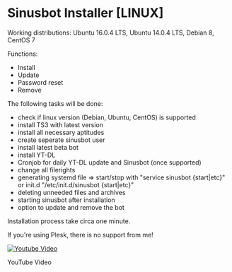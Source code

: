 # Sinusbot Installer [LINUX]

Working distributions: Ubuntu 16.0.4 LTS, Ubuntu 14.0.4 LTS, Debian 8, CentOS 7

Functions:
- Install
- Update
- Password reset
- Remove

The following tasks will be done:

- check if linux version (Debian, Ubuntu, CentOS) is supported
- install TS3 with latest version
- install all necessary aptitudes
- create seperate sinusbot user
- install latest beta bot
- install YT-DL
- Cronjob for daily YT-DL update and Sinusbot (once supported)
- change all filerights
- generating systemd file => start/stop with "service sinusbot {start|etc}" or init.d "/etc/init.d/sinusbot {start|etc}"
- deleting unneeded files and archives
- starting sinusbot after installation
- option to update and remove the bot

Installation process take circa one minute.

If you're using Plesk, there is no support from me!

[![Youtube Video](https://img.youtube.com/vi/_GEd_ert7PA/0.jpg)](https://www.youtube.com/watch?v=_GEd_ert7PA)

YouTube Video
